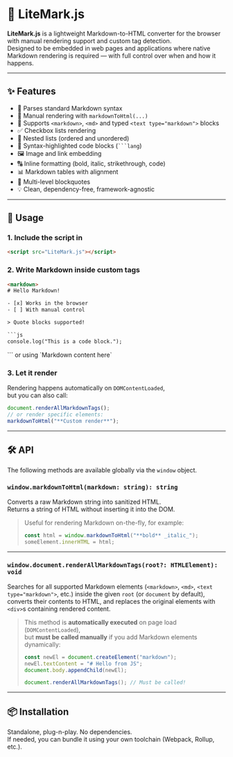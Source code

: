 # 🧩 LiteMark.js

**LiteMark.js** is a lightweight Markdown-to-HTML converter for the browser with manual rendering support and custom tag detection.  
Designed to be embedded in web pages and applications where native Markdown rendering is required — with full control over when and how it happens.

---

## ✨ Features

- 📄 Parses standard Markdown syntax
- 🔧 Manual rendering with `markdownToHtml(...)`
- 🧠 Supports `<markdown>`, `<md>` and typed `<text type="markdown">` blocks
- ✅ Checkbox lists rendering
- 🔢 Nested lists (ordered and unordered)
- 🧱 Syntax-highlighted code blocks (` ```lang `)
- 🖼️ Image and link embedding
- 🔠 Inline formatting (bold, italic, strikethrough, code)
- 📊 Markdown tables with alignment
- 💬 Multi-level blockquotes
- 💡 Clean, dependency-free, framework-agnostic

---

## 🚀 Usage

### 1. Include the script in <head>

```html
<script src="LiteMark.js"></script>
```

### 2. Write Markdown inside custom tags

```html
<markdown>
# Hello Markdown!

- [x] Works in the browser
- [ ] With manual control

> Quote blocks supported!

```js
console.log("This is a code block.");
```
</markdown>
```
or using `<text type="markdown">Markdown content here</text>`

### 3. Let it render

Rendering happens automatically on `DOMContentLoaded`,  
but you can also call:

```js
document.renderAllMarkdownTags();
// or render specific elements:
markdownToHtml("**Custom render**");
```

---

## 🛠️ API

The following methods are available globally via the `window` object.

### `window.markdownToHtml(markdown: string): string`

Converts a raw Markdown string into sanitized HTML.  
Returns a string of HTML without inserting it into the DOM.

> Useful for rendering Markdown on-the-fly, for example:
>
> ```js
> const html = window.markdownToHtml("**bold** _italic_");
> someElement.innerHTML = html;
> ```

---

### `window.document.renderAllMarkdownTags(root?: HTMLElement): void`

Searches for all supported Markdown elements (`<markdown>`, `<md>`, `<text type="markdown">`, etc.) inside the given `root` (or `document` by default), converts their contents to HTML, and replaces the original elements with `<div>`s containing rendered content.

> This method is **automatically executed** on page load (`DOMContentLoaded`),  
> but **must be called manually** if you add Markdown elements dynamically:
>
> ```js
> const newEl = document.createElement("markdown");
> newEl.textContent = "# Hello from JS";
> document.body.appendChild(newEl);
>
> document.renderAllMarkdownTags(); // Must be called!
> ```

---

## 📦 Installation

Standalone, plug-n-play. No dependencies.  
If needed, you can bundle it using your own toolchain (Webpack, Rollup, etc.).
